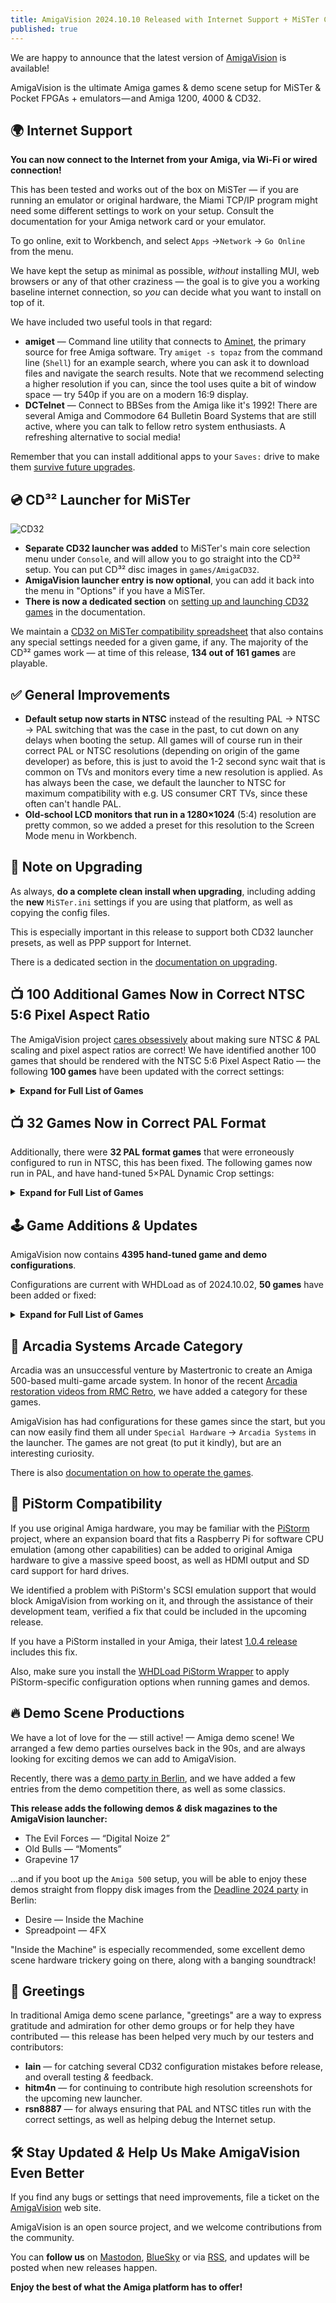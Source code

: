 ```yaml
---
title: AmigaVision 2024.10.10 Released with Internet Support + MiSTer CD³² Launcher, 182 Game Updates
published: true
---
```


We are happy to announce that the latest version of [AmigaVision] is available!

AmigaVision is the ultimate Amiga games & demo scene setup for MiSTer & Pocket FPGAs + emulators — and Amiga 1200, 4000 & CD32.

## 🌍 Internet Support

**You can now connect to the Internet from your Amiga, via Wi-Fi or wired connection!**

This has been tested and works out of the box on MiSTer — if you are running an emulator or original hardware, the Miami TCP/IP program might need some different settings to work on your setup. Consult the documentation for your Amiga network card or your emulator.

To go online, exit to Workbench, and select `Apps` →`Network` → `Go Online` from the menu.

We have kept the setup as minimal as possible, *without* installing MUI, web browsers or any of that other craziness — the goal is to give you a working baseline internet connection, so *you* can decide what you want to install on top of it.

We have included two useful tools in that regard:

* **amiget** — Command line utility that connects to [Aminet], the primary source for free Amiga software. Try `amiget -s topaz` from the command line (`Shell`) for an example search, where you can ask it to download files and navigate the search results. Note that we recommend selecting a higher resolution if you can, since the tool uses quite a bit of window space — try 540p if you are on a modern 16:9 display.
* **DCTelnet** — Connect to BBSes from the Amiga like it's 1992! There are several Amiga and Commodore 64 Bulletin Board Systems that are still active, where you can talk to fellow retro system enthusiasts. A refreshing alternative to social media!

Remember that you can install additional apps to your `Saves:` drive to make them [survive future upgrades](https://amiga.vision/docs#custom-scripts).

## 💿 CD³² Launcher for MiSTer

![CD32](https://amiga.vision/images/cd32.png)

* **Separate CD32 launcher was added** to MiSTer's main core selection menu under `Console`, and will allow you to go straight into the CD³² setup. You can put CD³² disc images in `games/AmigaCD32`.
* **AmigaVision launcher entry is now optional**, you can add it back into the menu in "Options" if you have a MiSTer.
* **There is now a dedicated section** on [setting up and launching CD32 games] in the documentation.

We maintain a [CD32 on MiSTer compatibility spreadsheet] that also contains any special settings needed for a given game, if any. The majority of the CD³² games work — at time of this release, **134 out of 161 games** are playable.

## ✅ General Improvements

* **Default setup now starts in NTSC** instead of the resulting PAL → NTSC → PAL switching that was the case in the past, to cut down on any delays when booting the setup. All games will of course run in their correct PAL or NTSC resolutions (depending on origin of the game developer) as before, this is just to avoid the 1-2 second sync wait that is common on TVs and monitors every time a new resolution is applied. As has always been the case, we default the launcher to NTSC for maximum compatibility with e.g. US consumer CRT TVs, since these often can't handle PAL.
* **Old-school LCD monitors that run in a 1280×1024** (5:4) resolution are pretty common, so we added a preset for this resolution to the Screen Mode menu in Workbench.

## 📝 Note on Upgrading

As always, **do a complete clean install when upgrading**, including adding the **new** `MiSTer.ini` settings if you are using that platform, as well as copying the config files.

This is especially important in this release to support both CD32 launcher presets, as well as PPP support for Internet.

There is a dedicated section in the [documentation on upgrading].

## 📺 100 Additional Games Now in Correct NTSC 5:6 Pixel Aspect Ratio

The AmigaVision project [cares obsessively] about making sure NTSC *&* PAL scaling and pixel aspect ratios are correct! We have identified another 100 games that should be rendered with the NTSC 5:6 Pixel Aspect Ratio — the following **100 games** have been updated with the correct settings:

<details>
<summary><b>Expand for Full List of Games</b></summary>

<ul>

<li> 4x4 Off-Road Racing</li>
<li> ABC Monday Night Football</li>
<li> Adventure Construction Set</li>
<li> After Burner (Sega)</li>
<li> Alien Fires 2199 A.D.</li>
<li> Alien Syndrome</li>
<li> Amiga Karate</li>
<li> Archon: The Light and the Dark</li>
<li> Archon II: Adept</li>
<li> Arcticfox</li>
<li> Arkanoid</li>
<li> The Bard's Tale: Tales of the Unknown</li>
<li> Battleship</li>
<li> BattleTech: The Crescent Hawk's Inception</li>
<li> Bill & Ted's Excellent Adventure</li>
<li> Blue Angels: Formation Flight Simulation</li>
<li> Breach</li>
<li> Bubble Bobble</li>
<li> Buck Rogers XXVc: Countdown to Doomsday</li>
<li> Castle of Dr. Brain</li>
<li> Castle of Dr. Brain (MT-32)</li>
<li> Centurion: Defender of Rome</li>
<li> The Chessmaster 2100</li>
<li> Cosmic Relief: Prof. Renegade to the Rescue</li>
<li> Das Boot</li>
<li> DeathBringer (Spotlight)</li>
<li> Deja Vu: A Nightmare Comes True!!</li>
<li> Downhill Challenge</li>
<li> Dragon Lord</li>
<li> Dragon's Lair & Escape From Singe's Castle</li>
<li> DragonStrike</li>
<li> Dr. Doom's Revenge!</li>
<li> EbonStar</li>
<li> F-19 Stealth Fighter</li>
<li> Falcon</li>
<li> Fighter Duel Pro</li>
<li> Fighting Soccer</li>
<li> Final Assault</li>
<li> Four Crystals of Trazere</li>
<li> Four Crystals of Trazere (Get Legends Save Disk)</li>
<li> Gunship</li>
<li> Hacker</li>
<li> HardBall II</li>
<li> Hare Raising Havoc</li>
<li> Harrier Combat Simulator</li>
<li> Keef the Thief: A Boy and His Lockpick</li>
<li> King's Bounty</li>
<li> Links: The Challenge of Golf</li>
<li> Little Computer People: House-On-A-Disk</li>
<li> Manhunter 2: San Francisco</li>
<li> Mind Walker</li>
<li> Moebius</li>
<li> Monkey Business</li>
<li> MouseQuest</li>
<li> Nuclear War</li>
<li> Ogre</li>
<li> One on One</li>
<li> Out Run</li>
<li> Over the Net</li>
<li> Paladin</li>
<li> Peter Beardsley's International Football</li>
<li> Pioneer Plague</li>
<li> Platoon</li>
<li> Police Quest: In Pursuit of the Death Angel</li>
<li> Police Quest III: The Kindred</li>
<li> Police Quest III: The Kindred (MT-32)</li>
<li> Prince of Persia</li>
<li> Qix: The 'Computer Virus' Game</li>
<li> Rambo III</li>
<li> Red Lightning</li>
<li> Seven Cities of Gold</li>
<li> Shanghai</li>
<li> Silent Service II</li>
<li> Silicon Dreams</li>
<li> SimCity</li>
<li> Skyfox</li>
<li> Spacecutter</li>
<li> Space Harrier</li>
<li> Space Quest: The Sarien Encounter</li>
<li> Space Quest IV: Roger Wilco and the Time Rippers</li>
<li> Space Quest IV: Roger Wilco and the Time Rippers (MT-32)</li>
<li> Spacewrecked: 14 Billion Light Years From Earth</li>
<li> Spirit of Excalibur</li>
<li> Stellar 7</li>
<li> Street Sports Basketball</li>
<li> Sub Battle Simulator</li>
<li> Sword of Aragon</li>
<li> Thunder Blade</li>
<li> Total Eclipse</li>
<li> Treasures of the Savage Frontier</li>
<li> Turbo Sprint</li>
<li> Typhoon Thompson in Search for the Sea Child</li>
<li> Ultima IV: Quest of the Avatar</li>
<li> Universe 3</li>
<li> Vortex</li>
<li> Windwalker</li>
<li> Where in the World Is Carmen Sandiego?</li>
<li> World Games</li>
<li> Zany Golf</li>
<li> Amiga Dealer Demo</li>

</ul>

</details>

## 📺 32 Games Now in Correct PAL Format

Additionally, there were **32 PAL format games** that were erroneously configured to run in NTSC, this has been fixed. The following games now run in PAL, and have hand-tuned 5×PAL Dynamic Crop settings:

<details>
<summary><b>Expand for Full List of Games</b></summary>

<ul>

<li> Aquaventura</li>
<li> Archipelagos</li>
<li> Arena</li>
<li> Armour-geddon</li>
<li> Back to the Future Part 3</li>
<li> Better Dead Than Alien</li>
<li> Bill's Tomato Game</li>
<li> Carthage</li>
<li> Chips Challenge</li>
<li> Cluedo: Master Detective</li>
<li> Cosmo Ranger</li>
<li> Cytron</li>
<li> Damocles</li>
<li> Dark Castle</li>
<li> Dark Side</li>
<li> Elf (Ocean)</li>
<li> Full Metal Planete</li>
<li> Ghostbusters 2</li>
<li> Golden Axe</li>
<li> Hybris</li>
<li> Killing Cloud</li>
<li> Laser Squad</li>
<li> Nightdawn</li>
<li> Plague</li>
<li> Plan 9 From Outer Space</li>
<li> Plutos</li>
<li> Prison</li>
<li> Spaceball </li>
<li> Super Off Road</li>
<li> Super Space Invaders</li>
<li> Theme Park Mystery</li>
<li> Tip-Off</li>

</ul>

</details>

## 🕹️ Game Additions *&* Updates

AmigaVision now contains **4395 hand-tuned game and demo configurations**.

Configurations are current with WHDLoad as of 2024.10.02, **50 games** have been added or fixed:

<details>
<summary><b>Expand for Full List of Games</b></summary>

<ul>

<li> A320 Airbus</li>
<li> A320 Airbus Edition Europa</li>
<li> A320 Airbus Edition USA</li>
<li> A320 Airbus Vol 2</li>
<li> AirSupply</li>
<li> Amidar</li>
<li> Arcade Fruit Machine</li>
<li> Aventura Espacial (Spanish)</li>
<li> Aventura Original (Spanish)</li>
<li> Blades Of Steel</li>
<li> Celtic Heart</li>
<li> Centerbase</li>
<li> Clown-O-Mania</li>
<li> Diosa De Cozumel (Spanish)</li>
<li> DonkeyKong</li>
<li> Doody</li>
<li> Drip</li>
<li> DynaBlaster</li>
<li> Elevator Action</li>
<li> Galaga</li>
<li> HammerBoy</li>
<li> Heimdall</li>
<li> Heimdall (German)</li>
<li> Heimdall (Spanish)</li>
<li> Heimdall (French)</li>
<li> Humans 2</li>
<li> Humans 2 (German)</li>
<li> Little Princess</li>
<li> Little Princess2</li>
<li> Mikro Mortal Tennis</li>
<li> Ms. PacMan</li>
<li> Rectangle</li>
<li> Seelenturm (German)</li>
<li> SexyDroids</li>
<li> SpaceHarrier2</li>
<li> Sqrxz2</li>
<li> Sqrxz3</li>
<li> Sqrxz4</li>
<li> Super Gem'Z</li>
<li> Tapper</li>
<li> Tech</li>
<li> Tetris AGA</li>
<li> Tower of Souls</li>
<li> Treasure Trap 2</li>
<li> Trex Warrior</li>
<li> Trolls</li>
<li> Tubular Worlds</li>
<li> Violator</li>
<li> Willy The Kid (German)</li>
<li> Windwalker 2</li>

</ul>

</details>

## 👾 Arcadia Systems Arcade Category

Arcadia was an unsuccessful venture by Mastertronic to create an Amiga 500-based multi-game arcade system. In honor of the recent [Arcadia restoration videos from RMC Retro](https://www.youtube.com/watch?v=gqDaVZ8TNL4), we have added a category for these games.

AmigaVision has had configurations for these games since the start, but you can now easily find them all under `Special Hardware` → `Arcadia Systems` in the launcher. The games are not great (to put it kindly), but are an interesting curiosity.

There is also [documentation on how to operate the games](https://amiga.vision/docs#what-is-arcadia-systems).

## 🥧 PiStorm Compatibility

If you use original Amiga hardware, you may be familiar with the [PiStorm](https://www.raspberrypi.com/news/pistorm-keeping-the-amiga-alive/) project, where an expansion board that fits a Raspberry Pi for software CPU emulation (among other capabilities) can be added to original Amiga hardware to give a massive speed boost, as well as HDMI output and SD card support for hard drives.

We identified a problem with PiStorm's SCSI emulation support that would block AmigaVision from working on it, and through the assistance of their development team, verified a fix that could be included in the upcoming release.

If you have a PiStorm installed in your Amiga, their latest [1.0.4 release](https://github.com/michalsc/Emu68/releases/tag/v1.0.4) includes this fix.

Also, make sure you install the [WHDLoad PiStorm Wrapper](https://drive.google.com/drive/folders/1cgGJ7pGQTOL4VZXLp_IFwdjUrVWDI3Mw) to apply PiStorm-specific configuration options when running games and demos.

## 🔥 Demo Scene Productions

We have a lot of love for the — still active! — Amiga demo scene! We arranged a few demo parties ourselves back in the 90s, and are always looking for exciting demos we can add to AmigaVision.

Recently, there was a [demo party in Berlin](https://www.demoparty.berlin), and we have added a few entries from the demo competition there, as well as some classics.

**This release adds the following demos *&* disk magazines to the AmigaVision launcher:**

* The Evil Forces — “Digital Noize 2”
* Old Bulls — “Moments”
* Grapevine 17 

…and if you boot up the `Amiga 500` setup, you will be able to enjoy these demos straight from floppy disk images from the [Deadline 2024 party](https://demozoo.org/parties/4775/#competition_19407) in Berlin:

* Desire — Inside the Machine
* Spreadpoint — 4FX 

"Inside the Machine" is especially recommended, some excellent demo scene hardware trickery going on there, along with a banging soundtrack!

## 🤝 Greetings

In traditional Amiga demo scene parlance, "greetings" are a way to express gratitude and admiration for other demo groups or for help they have contributed — this release has been helped very much by our testers and contributors:

* **Iain** — for catching several CD32 configuration mistakes before release, and overall testing *&* feedback.
* **hitm4n** — for continuing to contribute high resolution screenshots for the upcoming new launcher.
* **rsn8887** — for always ensuring that PAL and NTSC titles run with the correct settings, as well as helping debug the Internet setup.

## 🛠️ Stay Updated *&* Help Us Make AmigaVision Even Better

If you find any bugs or settings that need improvements, file a ticket on the [AmigaVision] web site. 

AmigaVision is an open source project, and we welcome contributions from the community.

You can **follow us** on [Mastodon], [BlueSky] or via [RSS], and updates will be posted when new releases happen.

**Enjoy the best of what the Amiga platform has to offer!**

[AmigaVision]:https://amiga.vision
[Mastodon]:https://mastodon.social/@amiga_vision
[BlueSky]:https://bsky.app/profile/amiga.vision
[RSS]:https://amiga.vision/feed.xml

[Aminet]:https://aminet.net
[CD32 on MiSTer compatibility spreadsheet]:https://amiga.vision/cd32
[documentation on upgrading]:https://amiga.vision/docs#upgrading
[setting up and launching CD32 games]:https://amiga.vision/docs#cd-games-support
[cares obsessively]:https://amiga.vision/sachs
[issue tracker]:https://github.com/amigavision/AmigaVision/issues